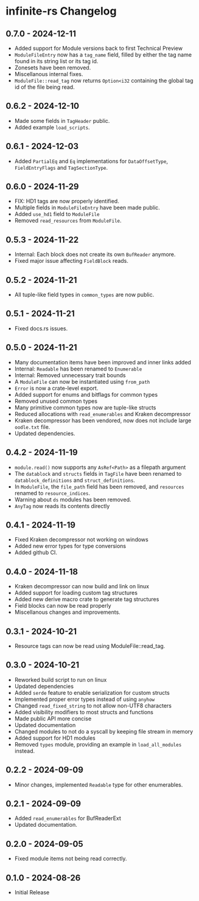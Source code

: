 # infinite-rs Changelog

## 0.7.0 - 2024-12-11
- Added support for Module versions back to first Technical Preview
- `ModuleFileEntry` now has a `tag_name` field, filled by either the tag name found in its string list or its tag id. 
- Zonesets have been removed.
- Miscellanous internal fixes.
- `ModuleFile::read_tag` now returns `Option<i32` containing the global tag id of the file being read.

## 0.6.2 - 2024-12-10
- Made some fields in `TagHeader` public.
- Added example `load_scripts`.

## 0.6.1 - 2024-12-03
- Added `PartialEq` and `Eq` implementations for `DataOffsetType`, `FieldEntryFlags` and `TagSectionType`.

## 0.6.0 - 2024-11-29
- FIX: HD1 tags are now properly identified.
- Multiple fields in `ModuleFileEntry` have been made public.
- Added `use_hd1` field to `ModuleFile`
- Removed `read_resources` from `ModuleFile`.

## 0.5.3 - 2024-11-22
- Internal: Each block does not create its own `BufReader` anymore.
- Fixed major issue affecting `FieldBlock` reads.

## 0.5.2 - 2024-11-21
- All tuple-like field types in `common_types` are now public.

## 0.5.1 - 2024-11-21
- Fixed docs.rs issues.

## 0.5.0 - 2024-11-21
- Many documentation items have been improved and inner links added
- Internal: `Readable` has been renamed to `Enumerable`
- Internal: Removed unnecessary trait bounds
- A `ModuleFile` can now be instantiated using `from_path`
- `Error` is now a crate-level export.
- Added support for enums and bitflags for common types
- Removed unused common types
- Many primitive common types now are tuple-like structs
- Reduced allocations with `read_enumerables` and Kraken decompressor
- Kraken decompressor has been vendored, now does not include large `oodle.txt` file.
- Updated dependencies.

## 0.4.2 - 2024-11-19
-  `module.read()` now supports any `AsRef<Path>` as a filepath argument
- The `datablock` and `structs` fields in `TagFile` have been renamed to `datablock_definitions` and `struct_definitions`.
- In `ModuleFile`, the `file_path` field has been removed, and `resources` renamed to `resource_indices`.
- Warning about `ds` modules has been removed.
- `AnyTag` now reads its contents directly

## 0.4.1 - 2024-11-19
- Fixed Kraken decompressor not working on windows
- Added new error types for type conversions
- Added github CI.

## 0.4.0 - 2024-11-18
- Kraken decompressor can now build and link on linux
- Added support for loading custom tag structures
- Added new derive macro crate to generate tag structures
- Field blocks can now be read properly
- Miscellanous changes and improvements.

## 0.3.1 - 2024-10-21
- Resource tags can now be read using ModuleFile::read_tag.

## 0.3.0 - 2024-10-21
- Reworked build script to run on linux
- Updated dependencies
- Added `serde` feature to enable serialization for custom structs
- Implemented proper error types instead of using `anyhow`
- Changed `read_fixed_string` to not allow non-UTF8 characters
- Added visibility modifiers to most structs and functions
- Made public API more concise
- Updated documentation
- Changed modules to not do a syscall by keeping file stream in memory
- Added support for HD1 modules
- Removed `types` module, providing an example in `load_all_modules` instead.
## 0.2.2 - 2024-09-09
- Minor changes, implemented `Readable` type for other enumerables.
## 0.2.1 - 2024-09-09
- Added `read_enumerables` for BufReaderExt
- Updated documentation.
## 0.2.0 - 2024-09-05
- Fixed module items not being read correctly.
## 0.1.0 - 2024-08-26
- Initial Release
